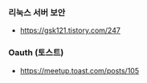 ### 리눅스 서버 보안
- <https://gsk121.tistory.com/247>


### Oauth (토스트)
- <https://meetup.toast.com/posts/105>

